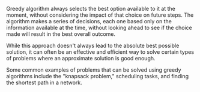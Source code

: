Greedy algorithm always selects the best option available to it at the moment, 
without considering the impact of that choice on future steps. 
The algorithm makes a series of decisions, each one based only on the information available at the time, 
without looking ahead to see if the choice made will result in the best overall outcome.

While this approach doesn't always lead to the absolute best possible solution, 
it can often be an effective and efficient way to solve certain types of problems where an approximate solution is good enough.

Some common examples of problems that can be solved using greedy algorithms include the "knapsack problem," scheduling tasks, 
and finding the shortest path in a network.
